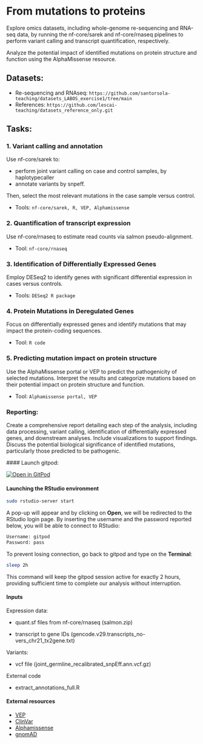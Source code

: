 # From mutations to proteins

Explore omics datasets, including whole-genome re-sequencing and RNA-seq data, by running the nf-core/sarek and nf-core/rnaseq pipelines to perform variant calling and transcript quantification, respectively.

Analyze the potential impact of identified mutations on protein structure and function using the AlphaMissense resource.


## Datasets:

- Re-sequencing and RNAseq: ```https://github.com/santorsola-teaching/datasets_LABOS_exercise1/tree/main```
- References: ```https://github.com/lescai-teaching/datasets_reference_only.git```


## Tasks:

### 1. Variant calling and annotation

Use nf-core/sarek to:
- perform  joint variant calling on case and control samples, by haplotypecaller 
- annotate variants by snpeff. 

Then, select the most relevant mutations in the case sample versus control.

- Tools: ```nf-core/sarek, R, VEP, Alphamissense```


### 2. Quantification of transcript expression

Use nf-core/rnaseq to estimate read counts via salmon pseudo-alignment.


- Tool: ```nf-core/rnaseq```


### 3. Identification of Differentially Expressed Genes

Employ DESeq2 to identify genes with significant differential expression in cases versus controls.

- Tools: ```DESeq2 R package```


### 4. Protein Mutations in Deregulated Genes


Focus on differentially expressed genes and identify mutations that may impact the protein-coding sequences.

- Tool: ```R code```


### 5. Predicting mutation impact on protein structure

Use the AlphaMissense portal or VEP to predict the pathogenicity of selected mutations.
Interpret the results and categorize mutations based on their potential impact on protein structure and function.

- Tool: ```Alphamissense portal, VEP```

### Reporting:

Create a comprehensive report detailing each step of the analysis, including data processing, variant calling, identification of differentially expressed genes, and downstream analyses. 
Include visualizations to support findings. 
Discuss the potential biological significance of identified mutations, particularly those predicted to be pathogenic.


#### Launch gitpod:

[![Open in GitPod](https://img.shields.io/badge/Gitpod-%20Open%20in%20Gitpod-908a85?logo=gitpod)](https://gitpod.io/#https://github.com/santorsola-teaching/nf-core-gitpod-run)



#### Launching the RStudio environment


```bash
sudo rstudio-server start
```

A pop-up will appear and by clicking on **Open**, we will be redirected to the RStudio login page. By inserting the username and the password reported below, you will be able to connect to RStudio:

```bash
Username: gitpod
Password: pass
```

To prevent losing connection, go back to gitpod and type on the **Terminal**:

```bash
sleep 2h
```

This command will keep the gitpod session active for exactly 2 hours, providing sufficient time to complete our analysis without interruption.


#### Inputs

Expression data:
- quant.sf files from nf-core/rnaseq (salmon.zip)

- transcript to gene IDs (gencode.v29.transcripts_no-vers_chr21_tx2gene.txt)

Variants:
- vcf file (joint_germline_recalibrated_snpEff.ann.vcf.gz)
    
External code 
- extract_annotations_full.R



#### External resources

- [VEP](https://www.ensembl.org/Tools/VEP)
- [ClinVar](https://www.ncbi.nlm.nih.gov/clinvar/)
- [Alphamissense](https://alphamissense.hegelab.org/)
- [gnomAD](https://gnomad.broadinstitute.org/)


